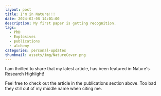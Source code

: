 ```yaml
---
layout: post
title: I'm in Nature!!!
date: 2024-02-08 14:01:00
description: My first paper is getting recognition.
tags:
  - PhD
  - Explosives
  - publications
  - alchemy
categories: personal-updates
thumbnail: assets/img/NatureCover.png
---
```

I am thrilled to share that my latest article, has been featured in Nature's Research Highlight!  
  
Feel free to check out the article in the publications section above.
Too bad they still cut of my middle name when citing me.
